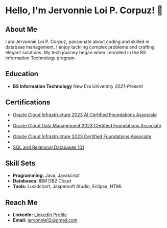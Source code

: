 # Hello, I'm Jervonnie Loi P. Corpuz! 👋

## About Me
I am Jervonnie Loi P. Corpuz, passionate about coding and skilled in database management. I enjoy tackling complex problems and crafting elegant solutions. My tech journey began when I enrolled in the BS Information Technology program.

## Education
- **BS Information Technology**
  New Era University
  *2021-Present*

## Certifications
- [Oracle Cloud Infrastructure 2023 AI Certified Foundations Associate](https://catalog-education.oracle.com/pls/certview/sharebadge?id=5DED17771A47C0D7BD6CEF4BBA809FACA9AE2090B7658BED92CCBE5B184576D0&fbclid=IwAR3PyZ8lm-298GPwiA4om21V2IhDGu7lg5P4GoPkexgjnp7tTEzFxHA4oNE)
- 
- [Oracle Cloud Data Management 2023 Certified Foundations Associate](https://catalog-education.oracle.com/pls/certview/sharebadge?id=6B49B91EE0C827044A82D9F23B60EF31BA180BBE0A7CF75BE396C1771D329B7A&fbclid=IwAR0qqFNRtm-WPsqb7POpwgS3vIGNVk-RTpDnsRehgBRqp4nK7wRqEErWuKc)
- 
- [Oracle Cloud Infrastructure 2023 Certified Foundations Associate](https://catalog-education.oracle.com/pls/certview/sharebadge?id=CC431D915B4683908A95ED171F3DE426CA82317D7178930904B14E1ADD46EAC5&fbclid=IwAR1tYbhqTFc9wtyMP8RIoFYVvnSlsAQXvp4D6caIf7egYBy6biU9v8vGAPg)
- 
- [SQL and Relational Databases 101](https://courses.cognitiveclass.ai/certificates/a9b42f9f40374711a2a3eb72191c1b90)

## Skill Sets
- **Programming:** Java, Javascript
- **Databases:** IBM DB2 Cloud
- **Tools:** Lucidchart, Jaspersoft Studio, Eclipse, HTML

## Reach Me
- **LinkedIn:** [LinkedIn Profile](https://www.linkedin.com/in/jervonnie-corpuz-4b40922a5/)
- **Email:** jervonnie12@gmail.com
